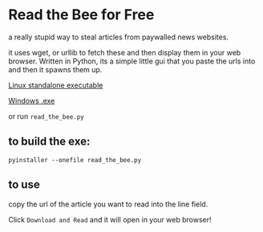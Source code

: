 # Read the Bee for Free

a really stupid way to steal articles from paywalled news websites.

it uses wget, or urllib to fetch these and then display them in your web browser. Written in Python, its a simple little gui that you paste the urls into and then it spawns them up. 

[Linux standalone executable](http://apollo.effendi.me/web/read_the_bee)

[Windows .exe](http://apollo.effendi.me/web/read_the_bee.exe)

or run `read_the_bee.py` 

## to build the exe:

`pyinstaller --onefile read_the_bee.py`

## to use

copy the url of the article you want to read into the line field.

Click `Download and Read` and it will open in your web browser!


